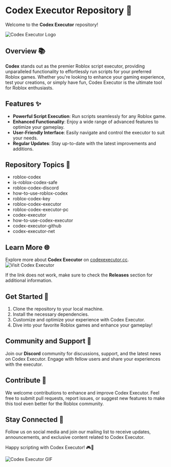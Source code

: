 # Codex Executor Repository 🚀

Welcome to the **Codex Executor** repository!

![Codex Executor Logo](https://example.com/codex-executor-logo.png)

## Overview 📚

**Codex** stands out as the premier Roblox script executor, providing unparalleled functionality to effortlessly run scripts for your preferred Roblox games. Whether you're looking to enhance your gaming experience, test your creations, or simply have fun, Codex Executor is the ultimate tool for Roblox enthusiasts.

## Features ✨

- **Powerful Script Execution**: Run scripts seamlessly for any Roblox game.
- **Enhanced Functionality**: Enjoy a wide range of advanced features to optimize your gameplay.
- **User-Friendly Interface**: Easily navigate and control the executor to suit your needs.
- **Regular Updates**: Stay up-to-date with the latest improvements and additions.

## Repository Topics 📌

- roblox-codex
- is-roblox-codex-safe
- roblox-codex-discord
- how-to-use-roblox-codex
- roblox-codex-key
- roblox-codex-executor
- roblox-codex-executor-pc
- codex-executor
- how-to-use-codex-executor
- codex-executor-github
- codex-executor-net

## Learn More 🌐

Explore more about **Codex Executor** on [codexexecutor.cc](https://codexexecutor.cc). ![Visit Codex Executor](https://img.shields.io/badge/Visit-CodexExecutor-orange)

If the link does not work, make sure to check the **Releases** section for additional information.

## Get Started 🚀

1. Clone the repository to your local machine.
2. Install the necessary dependencies.
3. Customize and optimize your experience with Codex Executor.
4. Dive into your favorite Roblox games and enhance your gameplay!

## Community and Support 🤝

Join our **Discord** community for discussions, support, and the latest news on Codex Executor. Engage with fellow users and share your experiences with the executor.

## Contribute 🌟

We welcome contributions to enhance and improve Codex Executor. Feel free to submit pull requests, report issues, or suggest new features to make this tool even better for the Roblox community.

## Stay Connected 📱

Follow us on social media and join our mailing list to receive updates, announcements, and exclusive content related to Codex Executor.

Happy scripting with Codex Executor! 🎮🚀

![Codex Executor GIF](https://example.com/codex-executor-gif.gif)